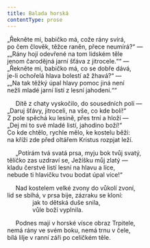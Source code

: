 ```yaml
---
title: Balada horská
contentType: prose
---
```


„Řekněte mi, babičko má, cože rány svírá,  
po čem člověk, těžce raněn, přece neumírá?“ —  
„„Rány hojí odevřené na tom lidském těle  
jenom čarodějná jarní šťáva z jitrocele.““ —  
„Řekněte mi, babičko má, co se dobře dává,  
je-li ochořelá hlava bolestí až žhavá?“ —  
„„Na tak těžký úpal hlavy pomoc jiná není  
nežli mladé jarní listí z lesní jahodeni.““

  

     Dítě z chaty vyskočilo, do sousedních polí —  
„Daruj šťávy, jitroceli, na vše, co kde bolí!“  
Z pole spěchá ku lesině, přes trní a hloží —  
„Dej mi to své mladé listí, jahodino boží!“  
Co kde chtělo, rychle mělo, ke kostelu běží:  
na kříži zde před oltářem Kristus rozpjat leží.

  

     „Potírám tvá svatá prsa, myju bok tvůj svatý,  
tělíčko zas uzdraví se, Ježíšku můj zlatý —  
kladu čerstvé listí lesní na hlavu a líce,  
nebude ti hlavičku tvou bodat úpal více!“

  

     Nad kostelem velké zvony do vůkolí zvoní,  
lid se sbíhá, v prsa bije, zázraku se kloní:  
               jak to dětská duše snila,  
               vůle boží vyplnila.

  

     Podnes mají v horské vísce obraz Trpitele,  
nemá rány ve svém boku, nemá trnu v čele,  
bílá lilje v ranní záři po celičkém těle.
